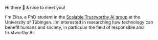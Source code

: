 Hi there 👋 & nice to meet you!

I'm Elisa, a PhD student in the [Scalable Trustworthy AI group](https://scalabletrustworthyai.github.io) at the University of Tübingen. I'm interested in researching how technology can benefit humans and society, in particular the field of responsible and trustworthy AI.

<!-- ### 

Recently, I graduated from the Interaction Technology program at the University of Twente. 
My Master research about explainability in spiking neural networks is in my pinned repository <i>tsa-explanations</i>. 
**ElisaNguyen/ElisaNguyen** is a ✨ _special_ ✨ repository because its `README.md` (this file) appears on your GitHub profile.

Here are some ideas to get you started:

- 🔭 I’m currently working on ...
- 🌱 I’m currently learning ...
- 👯 I’m looking to collaborate on ...
- 🤔 I’m looking for help with ...
- 💬 Ask me about ...
- 📫 How to reach me: ...
- 😄 Pronouns: ...
- ⚡ Fun fact: ...
-->
